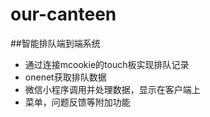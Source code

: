 # our-canteen
##智能排队端到端系统
- 通过连接mcookie的touch板实现排队记录
- onenet获取排队数据
- 微信小程序调用并处理数据，显示在客户端上
- 菜单，问题反馈等附加功能
